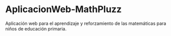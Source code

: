 # AplicacionWeb-MathPluzz
Aplicación web para el aprendizaje y reforzamiento de las matemáticas para niños de educación primaria.
